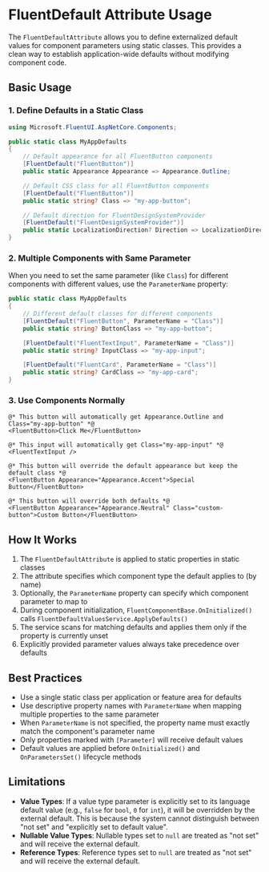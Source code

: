 # FluentDefault Attribute Usage

The `FluentDefaultAttribute` allows you to define externalized default values for component parameters using static classes. This provides a clean way to establish application-wide defaults without modifying component code.

## Basic Usage

### 1. Define Defaults in a Static Class

```csharp
using Microsoft.FluentUI.AspNetCore.Components;

public static class MyAppDefaults
{
    // Default appearance for all FluentButton components
    [FluentDefault("FluentButton")]
    public static Appearance Appearance => Appearance.Outline;

    // Default CSS class for all FluentButton components  
    [FluentDefault("FluentButton")]
    public static string? Class => "my-app-button";

    // Default direction for FluentDesignSystemProvider
    [FluentDefault("FluentDesignSystemProvider")]
    public static LocalizationDirection? Direction => LocalizationDirection.LeftToRight;
}
```

### 2. Multiple Components with Same Parameter

When you need to set the same parameter (like `Class`) for different components with different values, use the `ParameterName` property:

```csharp
public static class MyAppDefaults
{
    // Different default classes for different components
    [FluentDefault("FluentButton", ParameterName = "Class")]
    public static string? ButtonClass => "my-app-button";

    [FluentDefault("FluentTextInput", ParameterName = "Class")]
    public static string? InputClass => "my-app-input";

    [FluentDefault("FluentCard", ParameterName = "Class")]
    public static string? CardClass => "my-app-card";
}
```

### 3. Use Components Normally

```razor
@* This button will automatically get Appearance.Outline and Class="my-app-button" *@
<FluentButton>Click Me</FluentButton>

@* This input will automatically get Class="my-app-input" *@
<FluentTextInput />

@* This button will override the default appearance but keep the default class *@
<FluentButton Appearance="Appearance.Accent">Special Button</FluentButton>

@* This button will override both defaults *@
<FluentButton Appearance="Appearance.Neutral" Class="custom-button">Custom Button</FluentButton>
```

## How It Works

1. The `FluentDefaultAttribute` is applied to static properties in static classes
2. The attribute specifies which component type the default applies to (by name)
3. Optionally, the `ParameterName` property can specify which component parameter to map to
4. During component initialization, `FluentComponentBase.OnInitialized()` calls `FluentDefaultValuesService.ApplyDefaults()`
5. The service scans for matching defaults and applies them only if the property is currently unset
6. Explicitly provided parameter values always take precedence over defaults

## Best Practices

- Use a single static class per application or feature area for defaults
- Use descriptive property names with `ParameterName` when mapping multiple properties to the same parameter
- When `ParameterName` is not specified, the property name must exactly match the component's parameter name
- Only properties marked with `[Parameter]` will receive default values
- Default values are applied before `OnInitialized()` and `OnParametersSet()` lifecycle methods

## Limitations

- **Value Types**: If a value type parameter is explicitly set to its language default value (e.g., `false` for `bool`, `0` for `int`), it will be overridden by the external default. This is because the system cannot distinguish between "not set" and "explicitly set to default value".
- **Nullable Value Types**: Nullable types set to `null` are treated as "not set" and will receive the external default.
- **Reference Types**: Reference types set to `null` are treated as "not set" and will receive the external default.